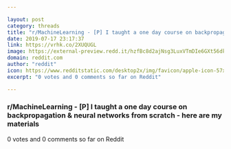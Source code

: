 ```yaml
---

layout: post
category: threads
title: "r/MachineLearning - [P] I taught a one day course on backpropagation &amp; neural networks from scratch - here are my materials"
date: 2019-07-17 23:17:37
link: https://vrhk.co/2XUQUGL
image: https://external-preview.redd.it/hzfBc8d2ajNsg3LuxVTmDIe6GXt56dk-wrpS8i1zV2c.jpg?auto=webp&s=bbbe18e49a4e5e6393488c73c962891832d5f805
domain: reddit.com
author: "reddit"
icon: https://www.redditstatic.com/desktop2x/img/favicon/apple-icon-57x57.png
excerpt: "0 votes and 0 comments so far on Reddit"

---
```


### r/MachineLearning - [P] I taught a one day course on backpropagation &amp; neural networks from scratch - here are my materials

0 votes and 0 comments so far on Reddit